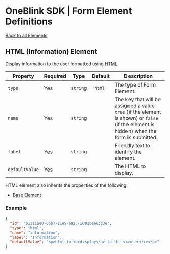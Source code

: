 # OneBlink SDK | Form Element Definitions

[Back to all Elements](./README.md)

## HTML (Information) Element

Display information to the user formatted using [HTML](https://developer.mozilla.org/en-US/docs/Web/HTML).

| Property       | Required | Type     | Default  | Description                                                                                                                              |
| -------------- | -------- | -------- | -------- | ---------------------------------------------------------------------------------------------------------------------------------------- |
| `type`         | Yes      | `string` | `'html'` | The type of Form Element.                                                                                                                |
| `name`         | Yes      | `string` |          | The key that will be assigned a value `true` (if the element is shown) or `false` (if the element is hidden) when the form is submitted. |
| `label`        | Yes      | `string` |          | Friendly text to identify the element.                                                                                                   |
| `defaultValue` | Yes      | `string` |          | The HTML to display.                                                                                                                     |

HTML element also inherits the properties of the following:

- [Base Element](./base-element.md)

### Example

```JSON
{
  "id": "b1311ae0-6bb7-11e9-a923-1681be663d3e",
  "type": "html",
  "name": "information",
  "label": "Information",
  "defaultValue": "<p>html to <b>display</b> to the <i>user</i></p>"
}
```
